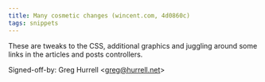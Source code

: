 ```yaml
---
title: Many cosmetic changes (wincent.com, 4d0860c)
tags: snippets
---
```


These are tweaks to the CSS, additional graphics and juggling around some links in the articles and posts controllers.

Signed-off-by: Greg Hurrell &lt;greg@hurrell.net&gt;
